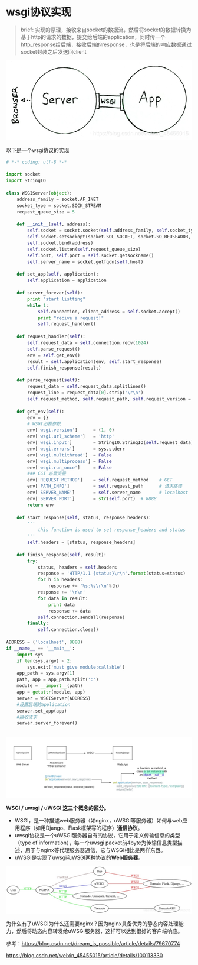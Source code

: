 # wsgi协议实现

> brief: 实现的原理，接收来自socket的数据流，然后将socket的数据转换为基于http的请求的数据，提交给后端的application，同时传一个http_response给后端，接收后端的response，也是将后端的响应数据通过socket封装之后发送回client





![](../../..\images\linux\kernel\network\wsgi.png)



以下是一个wsgi协议的实现

```python
# *-* coding: utf-8 *-*
 
import socket
import StringIO 
 
class WSGIServer(object):
    address_family = socket.AF_INET 
    socket_type = socket.SOCK_STREAM 
    request_queue_size = 5
 
    def __init__(self, address):
        self.socket = socket.socket(self.address_family, self.socket_type)
        self.socket.setsockopt(socket.SOL_SOCKET, socket.SO_REUSEADDR, 1)
        self.socket.bind(address)
        self.socket.listen(self.request_queue_size)
        self.host, self.port = self.socket.getsockname()
        self.server_name = socket.getfqdn(self.host)
 
    def set_app(self, application):
        self.application = application 
 
    def server_forever(self):
        print "start listting"
        while 1:
            self.connection, client_address = self.socket.accept()
            print "recive a request!"
            self.request_handler()
 
    def request_handler(self):
        self.request_data = self.connection.recv(1024)
        self.parse_request()
        env = self.get_env()
        result = self.application(env, self.start_response)
        self.finish_response(result)
 
    def parse_request(self):
        request_data = self.request_data.splitlines()
        request_line = request_data[0].strip('\r\n')
        self.request_method, self.request_path, self.request_version = request_line.split()
 
    def get_env(self):
        env = {}
        # WSGI必要参数
        env['wsgi.version']      = (1, 0) 
        env['wsgi.url_scheme']   = 'http' 
        env['wsgi.input']        = StringIO.StringIO(self.request_data) #返回一个
        env['wsgi.errors']       = sys.stderr 
        env['wsgi.multithread']  = False 
        env['wsgi.multiprocess'] = False 
        env['wsgi.run_once']     = False 
        ### CGI 必需变量 
        env['REQUEST_METHOD']    = self.request_method    # GET 
        env['PATH_INFO']         = self.request_path      # 请求路径 
        env['SERVER_NAME']       = self.server_name       # localhost 
        env['SERVER_PORT']       = str(self.port)  # 8888 
        return env
 
    def start_response(self, status, response_headers):
        '''
            this function is used to set response_headers and status 
        ''' 
        self.headers = [status, response_headers]
 
    def finish_response(self, result):
        try:
            status, headers = self.headers
            response = 'HTTP/1.1 {status}\r\n'.format(status=status)
            for h in headers:
                response += '%s:%s\r\n'%(h)
            response += '\r\n'
            for data in result:
                print data 
                response += data 
            self.connection.sendall(response)
        finally:
            self.connection.close()
 
ADDRESS = ('localhost', 8888)
if __name__ == '__main__':
    import sys 
    if len(sys.argv) < 2:
        sys.exit('must give module:callable') 
    app_path = sys.argv[1]
    path, app = app_path.split(':')
    module = __import__(path)
    app = getattr(module, app)
    server = WSGIServer(ADDRESS)
    #设置后端的application
    server.set_app(app)
    #接收请求
    server.server_forever()
    
```



![](../../..\images\linux\kernel\network\wsgi_3.png)




**WSGI / uwsgi / uWSGI 这三个概念的区分。**

* WSGI，是一种描述web服务器（如nginx，uWSGI等服务器）如何与web应用程序（如用Django、Flask框架写的程序）**通信协议**。
* uwsgi协议是一个uWSGI服务器自有的协议，它用于定义传输信息的类型（type of information），每一个uwsgi packet前4byte为传输信息类型描述，用于与nginx等代理服务器通信，它与WSGI相比是两样东西。
* uWSGI是实现了uwsgi和WSGI两种协议的**Web服务器**。



![](../../..\images\linux\kernel\network\wsgi_2.png)



为什么有了uWSGI为什么还需要nginx？因为nginx具备优秀的静态内容处理能力，然后将动态内容转发给uWSGI服务器，这样可以达到很好的客户端响应。





参考：https://blog.csdn.net/dream_is_possible/article/details/79670774

https://blog.csdn.net/weixin_45455015/article/details/100113330



